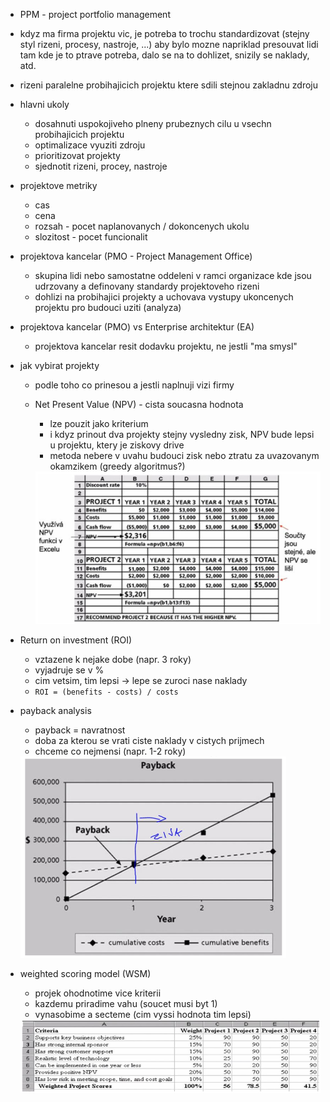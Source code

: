 - PPM - project portfolio management
- kdyz ma firma projektu vic, je potreba to trochu standardizovat (stejny styl rizeni, procesy, nastroje, ...) aby bylo mozne napriklad presouvat lidi tam kde je to ptrave potreba, dalo se na to dohlizet, snizily se naklady, atd.
- rizeni paralelne probihajicich projektu ktere sdili stejnou zakladnu zdroju

- hlavni ukoly
    - dosahnuti uspokojiveho plneny prubeznych cilu u vsechn probihajicich projektu
    - optimalizace vyuziti zdroju
    - prioritizovat projekty
    - sjednotit rizeni, procey, nastroje

- projektove metriky
    - cas
    - cena
    - rozsah - pocet naplanovanych / dokoncenych ukolu
    - slozitost - pocet funcionalit

- projektova kancelar (PMO - Project Management Office)
    - skupina lidi nebo samostatne oddeleni v ramci organizace kde jsou udrzovany a definovany standardy projektoveho rizeni
    - dohlizi na probihajici projekty a uchovava vystupy ukoncenych projektu pro budouci uziti (analyza)

- projektova kancelar (PMO) vs Enterprise architektur (EA)
    - projektova kancelar resit dodavku projektu, ne jestli "ma smysl"

- jak vybirat projekty
    - podle toho co prinesou a jestli naplnuji vizi firmy
    - Net Present Value (NPV) - cista soucasna hodnota
        - lze pouzit jako kriterium
        - i kdyz prinout dva projekty stejny vysledny zisk, NPV bude lepsi u projektu, ktery je ziskovy drive
        - metoda nebere v uvahu budouci zisk nebo ztratu za uvazovanym okamzikem (greedy algoritmus?)

        <img src="../img/11-multiprojektove_rizeni/01.png">

- Return on investment (ROI)
    - vztazene k nejake dobe (napr. 3 roky)
    - vyjadruje se v %
    - cim vetsim, tim lepsi -> lepe se zuroci nase naklady
    - `ROI = (benefits - costs) / costs`

- payback analysis
    - payback = navratnost
    - doba za kterou se vrati ciste naklady v cistych prijmech
    - chceme co nejmensi (napr. 1-2 roky)

    <img src="../img/11-multiprojektove_rizeni/02.png">

- weighted scoring model (WSM)
    - projek ohodnotime vice kriterii
    - kazdemu priradime vahu (soucet musi byt 1)
    - vynasobime a secteme (cim vyssi hodnota tim lepsi)

    <img src="../img/11-multiprojektove_rizeni/03.png">